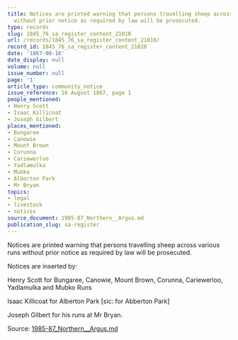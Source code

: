 ```yaml
---
title: Notices are printed warning that persons travelling sheep across various runs
  without prior notice as required by law will be prosecuted.
type: records
slug: 1845_76_sa_register_content_21010
url: /records/1845_76_sa_register_content_21010/
record_id: 1845_76_sa_register_content_21010
date: '1867-08-16'
date_display: null
volume: null
issue_number: null
page: '1'
article_type: community_notice
issue_reference: 16 August 1867, page 1
people_mentioned:
- Henry Scott
- Isaac Killicoat
- Joseph Gilbert
places_mentioned:
- Bungaree
- Canowie
- Mount Brown
- Corunna
- Cariewerloo
- Yadlamulka
- Mubko
- Alberton Park
- Mr Bryan
topics:
- legal
- livestock
- notices
source_document: 1985-87_Northern__Argus.md
publication_slug: sa-register
---
```


Notices are printed warning that persons travelling sheep across various runs without prior notice as required by law will be prosecuted.

Notices are inserted by:

Henry Scott for Bungaree, Canowie, Mount Brown, Corunna, Cariewerloo, Yadlamulka and Mubko Runs

Isaac Killicoat for Alberton Park [sic: for Abberton Park]

Joseph Gilbert for his runs at Mr Bryan.

Source: [1985-87_Northern__Argus.md](/downloads/markdown/1985-87_Northern__Argus.md)
